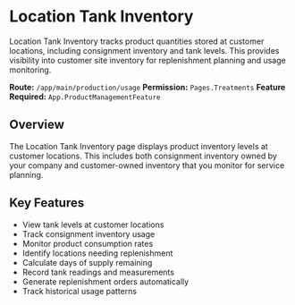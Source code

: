 # Location Tank Inventory

Location Tank Inventory tracks product quantities stored at customer locations, including consignment inventory and tank levels. This provides visibility into customer site inventory for replenishment planning and usage monitoring.

**Route:** `/app/main/production/usage`
**Permission:** `Pages.Treatments`
**Feature Required:** `App.ProductManagementFeature`

## Overview

The Location Tank Inventory page displays product inventory levels at customer locations. This includes both consignment inventory owned by your company and customer-owned inventory that you monitor for service planning.

## Key Features

* View tank levels at customer locations
* Track consignment inventory usage
* Monitor product consumption rates
* Identify locations needing replenishment
* Calculate days of supply remaining
* Record tank readings and measurements
* Generate replenishment orders automatically
* Track historical usage patterns

